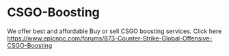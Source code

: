 # CSGO-Boosting
We offer best and affordable Buy or sell CSGO boosting services. Click here https://www.epicnpc.com/forums/873-Counter-Strike-Global-Offensive-CSGO-Boosting
